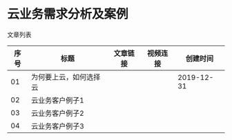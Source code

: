 # 云业务需求分析及案例

文章列表

|序号|标题|文章链接|视频连接|创建时间|
|--|--|--|--|--|
|01|为何要上云，如何选择云|||2019-12-31|
|02|云业务客户例子1||||
|03|云业务客户例子2||||
|04|云业务客户例子3||||
